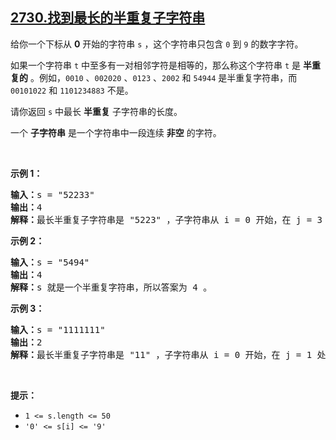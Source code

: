 ## [2730.找到最长的半重复子字符串](https://leetcode.cn/problems/find-the-longest-semi-repetitive-substring/)
<p>给你一个下标从 <strong>0</strong>&nbsp;开始的字符串&nbsp;<code>s</code>&nbsp;，这个字符串只包含&nbsp;<code>0</code>&nbsp;到&nbsp;<code>9</code>&nbsp;的数字字符。</p>

<p>如果一个字符串&nbsp;<code>t</code>&nbsp;中至多有一对相邻字符是相等的，那么称这个字符串 <code>t</code> 是 <strong>半重复的</strong>&nbsp;。例如，<code>0010</code> 、<code>002020</code> 、<code>0123</code> 、<code>2002</code> 和 <code>54944</code> 是半重复字符串，而 <code>00101022</code> 和 <code>1101234883</code> 不是。</p>

<p>请你返回 <code>s</code>&nbsp;中最长 <strong>半重复</strong>&nbsp;子字符串的长度。</p>

<p>一个 <strong>子字符串</strong>&nbsp;是一个字符串中一段连续 <strong>非空</strong>&nbsp;的字符。</p>

<p>&nbsp;</p>

<p><strong>示例 1：</strong></p>

<pre>
<b>输入：</b>s = "52233"
<b>输出：</b>4
<b>解释：</b>最长半重复子字符串是 "5223" ，子字符串从 i = 0 开始，在 j = 3 处结束。
</pre>

<p><strong>示例 2：</strong></p>

<pre>
<b>输入：</b>s = "5494"
<b>输出：</b>4
<b>解释：</b>s 就是一个半重复字符串，所以答案为 4 。
</pre>

<p><strong>示例 3：</strong></p>

<pre>
<b>输入：</b>s = "1111111"
<b>输出：</b>2
<b>解释：</b>最长半重复子字符串是 "11" ，子字符串从 i = 0 开始，在 j = 1 处结束。
</pre>

<p>&nbsp;</p>

<p><strong>提示：</strong></p>

<ul>
	<li><code>1 &lt;= s.length &lt;= 50</code></li>
	<li><code>'0' &lt;= s[i] &lt;= '9'</code></li>
</ul>
